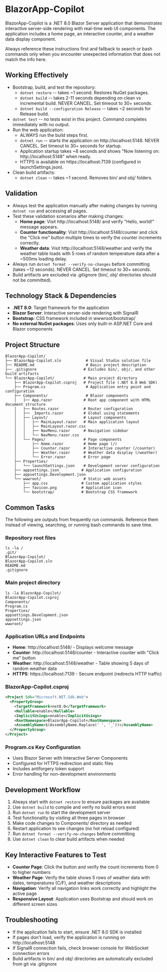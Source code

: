 # BlazorApp-Copilot
BlazorApp-Copilot is a .NET 8.0 Blazor Server application that demonstrates interactive server-side rendering with real-time web UI components. The application includes a home page, an interactive counter, and a weather data display component.

Always reference these instructions first and fallback to search or bash commands only when you encounter unexpected information that does not match the info here.

## Working Effectively
- Bootstrap, build, and test the repository:
  - `dotnet restore` -- takes ~1 second. Restores NuGet packages.
  - `dotnet build` -- takes 2-11 seconds depending on clean vs incremental build. NEVER CANCEL. Set timeout to 30+ seconds.
  - `dotnet build --configuration Release` -- takes ~2 seconds for Release build.
- `dotnet test` -- no tests exist in this project. Command completes immediately with no output.
- Run the web application:
  - ALWAYS run the build steps first.
  - `dotnet run` -- starts the application on http://localhost:5148. NEVER CANCEL. Set timeout to 30+ seconds for startup.
  - Application startup takes ~8 seconds and shows "Now listening on: http://localhost:5148" when ready.
  - HTTPS is available on https://localhost:7139 (configured in launchSettings.json).
- Clean build artifacts:
  - `dotnet clean` -- takes ~1 second. Removes bin/ and obj/ folders.

## Validation
- Always test the application manually after making changes by running `dotnet run` and accessing all pages.
- Test these validation scenarios after making changes:
  - **Home page**: Visit http://localhost:5148/ and verify "Hello, world!" message appears.
  - **Counter functionality**: Visit http://localhost:5148/counter and click the "Click me" button multiple times to verify the counter increments correctly.
  - **Weather data**: Visit http://localhost:5148/weather and verify the weather table loads with 5 rows of random temperature data after a ~500ms loading delay.
- Always run `dotnet format --verify-no-changes` before committing (takes ~12 seconds). NEVER CANCEL. Set timeout to 30+ seconds.
- Build artifacts are excluded via .gitignore (bin/, obj/ directories should not be committed).

## Technology Stack & Dependencies
- **.NET 8.0**: Target framework for the application
- **Blazor Server**: Interactive server-side rendering with SignalR
- **Bootstrap**: CSS framework included in wwwroot/bootstrap/
- **No external NuGet packages**: Uses only built-in ASP.NET Core and Blazor components

## Project Structure
```
BlazorApp-Copilot/
├── BlazorApp-Copilot.sln           # Visual Studio solution file
├── README.md                       # Basic project description
├── .gitignore                     # Excludes bin/, obj/, and other build artifacts
└── BlazorApp-Copilot/             # Main project directory
    ├── BlazorApp-Copilot.csproj   # Project file (.NET 8.0 Web SDK)
    ├── Program.cs                  # Application entry point and configuration
    ├── Components/                 # Blazor components
    │   ├── App.razor              # Root app component with HTML document structure
    │   ├── Routes.razor           # Router configuration
    │   ├── _Imports.razor         # Global using statements
    │   ├── Layout/                # Layout components
    │   │   ├── MainLayout.razor   # Main application layout
    │   │   ├── MainLayout.razor.css
    │   │   ├── NavMenu.razor      # Navigation sidebar
    │   │   └── NavMenu.razor.css
    │   └── Pages/                 # Page components
    │       ├── Home.razor         # Home page (/)
    │       ├── Counter.razor      # Interactive counter (/counter)
    │       ├── Weather.razor      # Weather data display (/weather)
    │       └── Error.razor        # Error page
    ├── Properties/
    │   └── launchSettings.json    # Development server configuration
    ├── appsettings.json          # Application configuration
    ├── appsettings.Development.json
    └── wwwroot/                   # Static web assets
        ├── app.css               # Custom application styles
        ├── favicon.png           # Application icon
        └── bootstrap/            # Bootstrap CSS framework
```

## Common Tasks
The following are outputs from frequently run commands. Reference them instead of viewing, searching, or running bash commands to save time.

### Repository root files
```
ls -la /
.git/
BlazorApp-Copilot/
BlazorApp-Copilot.sln
README.md
.gitignore
```

### Main project directory
```
ls -la BlazorApp-Copilot/
BlazorApp-Copilot.csproj
Components/
Program.cs
Properties/
appsettings.Development.json
appsettings.json
wwwroot/
```

### Application URLs and Endpoints
- **Home**: http://localhost:5148/ - Displays welcome message
- **Counter**: http://localhost:5148/counter - Interactive counter with "Click me" button
- **Weather**: http://localhost:5148/weather - Table showing 5 days of random weather data
- **HTTPS**: https://localhost:7139 - Secure endpoint (redirects HTTP traffic)

### BlazorApp-Copilot.csproj
```xml
<Project Sdk="Microsoft.NET.Sdk.Web">
  <PropertyGroup>
    <TargetFramework>net8.0</TargetFramework>
    <Nullable>enable</Nullable>
    <ImplicitUsings>enable</ImplicitUsings>
    <RootNamespace>BlazorApp-Copilot</RootNamespace>
    <AssemblyName>$(AssemblyName.Replace(' ', '_'))</AssemblyName>
  </PropertyGroup>
</Project>
```

### Program.cs Key Configuration
- Uses Blazor Server with Interactive Server Components
- Configured for HTTPS redirection and static files
- Includes antiforgery token support
- Error handling for non-development environments

## Development Workflow
1. Always start with `dotnet restore` to ensure packages are available
2. Use `dotnet build` to compile and verify no build errors exist
3. Run `dotnet run` to start the development server
4. Test functionality by visiting all three pages in browser
5. Make code changes to Components/ directory as needed
6. Restart application to see changes (no hot reload configured)
7. Run `dotnet format --verify-no-changes` before committing
8. Use `dotnet clean` to clear build artifacts when needed

## Key Interactive Features to Test
- **Counter Page**: Click the button and verify the count increments from 0 to higher numbers
- **Weather Page**: Verify the table shows 5 rows of weather data with dates, temperatures (C/F), and weather descriptions
- **Navigation**: Verify all navigation links work correctly and highlight the active page
- **Responsive Layout**: Application uses Bootstrap and should work on different screen sizes

## Troubleshooting
- If the application fails to start, ensure .NET 8.0 SDK is installed
- If pages don't load, verify the application is running on http://localhost:5148
- If SignalR connection fails, check browser console for WebSocket connection errors
- Build artifacts in bin/ and obj/ directories are automatically excluded from git via .gitignore